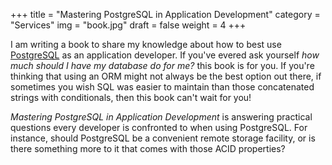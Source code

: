 +++
title = "Mastering PostgreSQL in Application Development"
category = "Services"
img = "book.jpg"
draft = false
weight = 4
+++

I am writing a book to share my knowledge about how to best
use [PostgreSQL](https://www.postgresql.org) as an application developer. If
you've evered ask yourself *how much should I have my database do for me?*
this book is for you. If you're thinking that using an ORM might not always
be the best option out there, if sometimes you wish SQL was easier to
maintain than those concatenated strings with conditionals, then this book
can't wait for you!

*Mastering PostgreSQL in Application Development* is answering practical
questions every developer is confronted to when using PostgreSQL. For
instance, should PostgreSQL be a convenient remote storage facility, or is
there something more to it that comes with those ACID properties?

